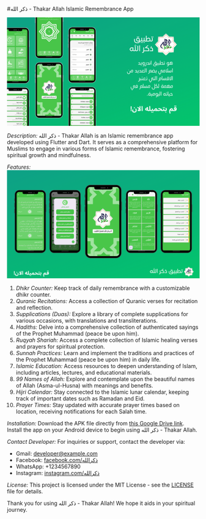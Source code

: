 #ذكر الله - Thakar Allah Islamic Remembrance App

![alt text](https://github.com/MohamedAanwar/Thakar-Allah-App/blob/main/assets/installApp1.png)

*Description:*
ذكر الله - Thakar Allah is an Islamic remembrance app developed using Flutter and Dart. It serves as a comprehensive platform for Muslims to engage in various forms of Islamic remembrance, fostering spiritual growth and mindfulness.



*Features:*
![alt text](https://github.com/MohamedAanwar/Thakar-Allah-App/blob/main/assets/installApp2.png)

1. *Dhikr Counter:* Keep track of daily remembrance with a customizable dhikr counter.
2. *Quranic Recitations:* Access a collection of Quranic verses for recitation and reflection.
3. *Supplications (Duas):* Explore a library of complete supplications for various occasions, with translations and transliterations.
4. *Hadiths:* Delve into a comprehensive collection of authenticated sayings of the Prophet Muhammad (peace be upon him).
5. *Ruqyah Shariah:* Access a complete collection of Islamic healing verses and prayers for spiritual protection.
6. *Sunnah Practices:* Learn and implement the traditions and practices of the Prophet Muhammad (peace be upon him) in daily life.
7. *Islamic Education:* Access resources to deepen understanding of Islam, including articles, lectures, and educational materials.
8. *99 Names of Allah:* Explore and contemplate upon the beautiful names of Allah (Asma-ul-Husna) with meanings and benefits.
9. *Hijri Calendar:* Stay connected to the Islamic lunar calendar, keeping track of important dates such as Ramadan and Eid.
10. *Prayer Times:* Stay updated with accurate prayer times based on location, receiving notifications for each Salah time.

*Installation:*
Download the APK file directly from [this Google Drive link](https://drive.google.com/ذكرالله.apk). Install the app on your Android device to begin using ذكر الله - Thakar Allah.

*Contact Developer:*
For inquiries or support, contact the developer via:
- Gmail: developer@example.com
- Facebook: [facebook.com/ذكرالله](https://facebook.com/ذكرالله)
- WhatsApp: +1234567890
- Instagram: [instagram.com/ذكرالله](https://instagram.com/ذكرالله)

*License:*
This project is licensed under the MIT License - see the [LICENSE](LICENSE) file for details.

Thank you for using ذكر الله - Thakar Allah! We hope it aids in your spiritual journey.
